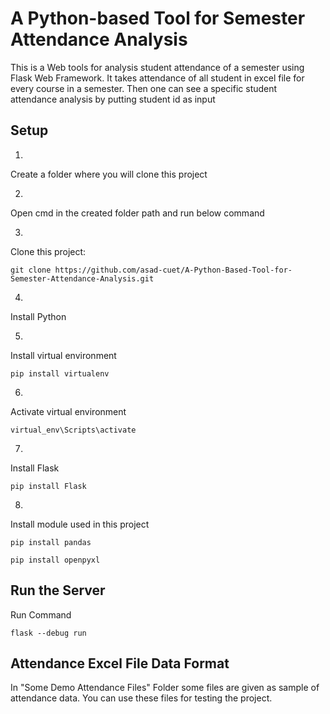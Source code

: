 # A Python-based Tool for Semester Attendance Analysis

This is a Web tools for analysis student attendance of a semester using Flask Web Framework. 
It takes attendance of all student in excel file for every course in a semester. Then one can see a specific student attendance analysis by putting student id as input

## Setup

1.
Create a folder where you will clone this project

2.
Open cmd in the created folder path and run below command

3.
Clone this project:
```
git clone https://github.com/asad-cuet/A-Python-Based-Tool-for-Semester-Attendance-Analysis.git
```

4.
Install Python

5.
Install virtual environment
```
pip install virtualenv
```

6.
Activate virtual environment
```
virtual_env\Scripts\activate
```

7.
Install Flask
```
pip install Flask
```

8.
Install module used in this project
```
pip install pandas
```
```
pip install openpyxl
```

## Run the Server
Run Command
```
flask --debug run
```

## Attendance Excel File Data Format
In "Some Demo Attendance Files" Folder some files are given as sample of attendance data.
You can use these files for testing the project.
